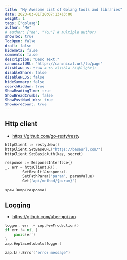 ```yaml
---
title: "My Awesome List of Golang tools and libraries"
date: 2023-02-01T20:07:13+03:00
weight: 1
tags: ["golang"]
author: "Me"
# author: ["Me", "You"] # multiple authors
showToc: true
TocOpen: false
draft: false
hidemeta: false
comments: false
description: "Desc Text."
canonicalURL: "https://canonical.url/to/page"
disableHLJS: true # to disable highlightjs
disableShare: false
disableHLJS: false
hideSummary: false
searchHidden: true
ShowReadingTime: true
ShowBreadCrumbs: false
ShowPostNavLinks: true
ShowWordCount: true
---
```


## Http client

- https://github.com/go-resty/resty
```go
httpClient := resty.New()
httpClient.SetBaseURL("https://baseurl.com/")
httpClient.SetBasicAuth(key, secret)
	
response := ResponseInterface{}
_, err = httpClient.R().
		SetResult(&response).
		SetPathParam("param", paramValue).
		Get("api/method/{param}")
	
spew.Dump(response)
```

## Logging
- https://github.com/uber-go/zap
```go
logger, err := zap.NewProduction()
if err != nil {
    panic(err)
}
zap.ReplaceGlobals(logger)

zap.L().Error("error message")
```